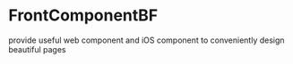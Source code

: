 # FrontComponentBF
provide useful web component and iOS component to conveniently design beautiful pages 
